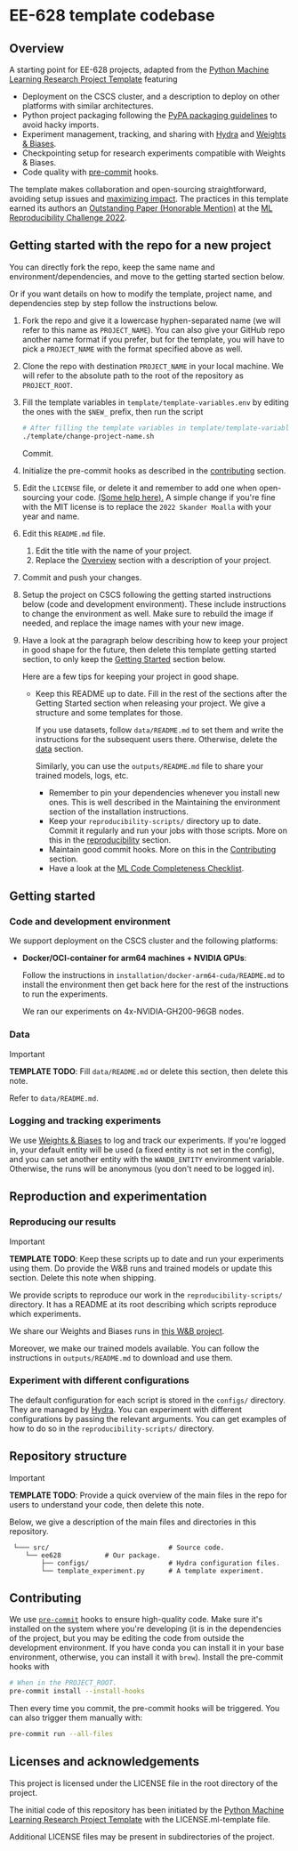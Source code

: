 # EE-628 template codebase

## Overview

A starting point for EE-628 projects,
adapted from the [Python Machine Learning Research Project Template](https://github.com/CLAIRE-Labo/python-ml-research-template)
featuring

- Deployment on the CSCS cluster, and a description to deploy on other platforms with similar architectures.
- Python project packaging following the
  [PyPA packaging guidelines](https://packaging.python.org/en/latest/tutorials/packaging-projects/) to avoid hacky
  imports.
- Experiment management, tracking, and sharing with [Hydra](https://hydra.cc/)
  and [Weights & Biases](https://wandb.ai/site).
- Checkpointing setup for research experiments compatible with Weights & Biases.
- Code quality with [pre-commit](https://pre-commit.com) hooks.

The template makes collaboration and open-sourcing straightforward, avoiding setup issues and
[maximizing impact](https://medium.com/paperswithcode/ml-code-completeness-checklist-e9127b168501#a826).
The practices in this template earned its authors
an [Outstanding Paper (Honorable Mention)](https://openreview.net/forum?id=E0qO5dI5aEn)
at the [ML Reproducibility Challenge 2022](https://paperswithcode.com/rc2022).


## Getting started with the repo for a new project

You can directly fork the repo, keep the same name and environment/dependencies, and move to the getting started section below.

Or if you want details on how to modify the template, project name, and dependencies step by step follow the instructions below.
1. Fork the repo and give it a lowercase hyphen-separated name
(we will refer to this name as `PROJECT_NAME`). You can also give your GitHub repo another name format if you prefer,
 but for the template, you will have to pick a `PROJECT_NAME` with the format specified above as well.
2. Clone the repo with destination `PROJECT_NAME` in your local machine.
   We will refer to the absolute path to the root of the repository as `PROJECT_ROOT`.
3. Fill the template variables in `template/template-variables.env` by
   editing the ones with the `$NEW_` prefix, then run the script
   ```bash
   # After filling the template variables in template/template-variables.env.
   ./template/change-project-name.sh
   ```
   Commit.
4. Initialize the pre-commit hooks as described in the [contributing](#contributing) section.
5. Edit the `LICENSE` file, or delete it and remember to add one when open-sourcing your code.
   [(Some help here).](https://docs.github.com/en/repositories/managing-your-repositorys-settings-and-features/customizing-your-repository/licensing-a-repository)
   A simple change if you're fine with the MIT license is to replace the `2022 Skander Moalla` with your year and name.
6. Edit this `README.md` file.
   1. Edit the title with the name of your project.
   2. Replace the [Overview](#overview) section with a description of your project.
7. Commit and push your changes.
8. Setup the project on CSCS following the getting started instructions below (code and development environment).
   These include instructions to change the environment as well.
   Make sure to rebuild the image if needed, and replace the image names with your new image.
9. Have a look at the paragraph below describing how to keep your project in good shape for the future,
   then delete this template getting started section, to only keep the [Getting Started](#getting-started) section below.

    Here are a few tips for keeping your project in good shape.

    - Keep this README up to date.
      Fill in the rest of the sections after the Getting Started section when releasing your project.
      We give a structure and some templates for those.

      If you use datasets, follow `data/README.md` to set them and write the instructions
      for the subsequent users there.
      Otherwise, delete the [data](#data) section.

      Similarly, you can use the `outputs/README.md` file to share your trained models, logs, etc.
      - Remember to pin your dependencies whenever you install new ones.
        This is well described in the Maintaining the environment section of the installation instructions.
      - Keep your `reproducibility-scripts/` directory up to date.
        Commit it regularly and run your jobs with those scripts.
        More on this in the [reproducibility](#reproducing-our-results) section.
      - Maintain good commit hooks. More on this in the [Contributing](#contributing) section.
      - Have a look at the [ML Code Completeness Checklist](https://github.com/paperswithcode/releasing-research-code).

## Getting started

### Code and development environment

We support deployment on the CSCS cluster and the following platforms:

- **Docker/OCI-container for arm64 machines + NVIDIA GPUs**:

  Follow the instructions in `installation/docker-arm64-cuda/README.md` to install the environment
  then get back here for the rest of the instructions to run the experiments.

  We ran our experiments on 4x-NVIDIA-GH200-96GB nodes.

### Data

> [!IMPORTANT]
> **TEMPLATE TODO**:
> Fill `data/README.md` or delete this section, then delete this note.

Refer to `data/README.md`.

### Logging and tracking experiments

We use [Weights & Biases](https://wandb.ai/site) to log and track our experiments.
If you're logged in, your default entity will be used (a fixed entity is not set in the config),
and you can set another entity with the `WANDB_ENTITY` environment variable.
Otherwise, the runs will be anonymous (you don't need to be logged in).

## Reproduction and experimentation

### Reproducing our results

> [!IMPORTANT]
> **TEMPLATE TODO**:
> Keep these scripts up to date and run your experiments using them.
> Do provide the W&B runs and trained models or update this section.
> Delete this note when shipping.

We provide scripts to reproduce our work in the `reproducibility-scripts/` directory.
It has a README at its root describing which scripts reproduce which experiments.

We share our Weights and Biases runs in [this W&B project](https://wandb.ai/claire-labo/ee628).

Moreover, we make our trained models available.
You can follow the instructions in `outputs/README.md` to download and use them.

### Experiment with different configurations

The default configuration for each script is stored in the `configs/` directory.
They are managed by [Hydra](https://hydra.cc/docs/intro/).
You can experiment with different configurations by passing the relevant arguments.
You can get examples of how to do so in the `reproducibility-scripts/` directory.

## Repository structure

> [!IMPORTANT]
> **TEMPLATE TODO**:
> Provide a quick overview of the main files in the repo for users to understand your code,
> then delete this note.

Below, we give a description of the main files and directories in this repository.

```
 └─── src/                              # Source code.
    └── ee628           # Our package.
        ├── configs/                    # Hydra configuration files.
        └── template_experiment.py      # A template experiment.
```

## Contributing

We use [`pre-commit`](https://pre-commit.com) hooks to ensure high-quality code.
Make sure it's installed on the system where you're developing
(it is in the dependencies of the project, but you may be editing the code from outside the development environment.
If you have conda you can install it in your base environment, otherwise, you can install it with `brew`).
Install the pre-commit hooks with

```bash
# When in the PROJECT_ROOT.
pre-commit install --install-hooks
```

Then every time you commit, the pre-commit hooks will be triggered.
You can also trigger them manually with:

```bash
pre-commit run --all-files
```

## Licenses and acknowledgements

This project is licensed under the LICENSE file in the root directory of the project.

The initial code of this repository has been initiated by the [Python Machine Learning Research Project Template](https://github.com/CLAIRE-Labo/python-ml-research-template)
with the LICENSE.ml-template file.

Additional LICENSE files may be present in subdirectories of the project.
